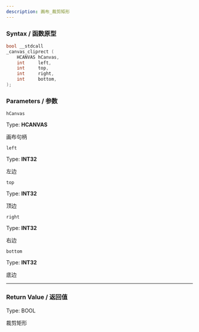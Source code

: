 ```yaml
---
description: 画布_裁剪矩形
---
```


### Syntax / 函数原型

```C++
bool __stdcall 
_canvas_cliprect (
    HCANVAS hCanvas,
    int     left,
    int     top,
    int     right,
    int     bottom,
);
```


### Parameters / 参数

`hCanvas`

Type: **HCANVAS**

画布句柄

`left`

Type: **INT32**

左边

`top`

Type: **INT32**

顶边

`right`

Type: **INT32**

右边

`bottom`

Type: **INT32**

底边

---

### Return Value / 返回值

Type: BOOL

裁剪矩形